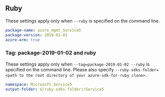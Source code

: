 ## Ruby

These settings apply only when `--ruby` is specified on the command line.

```yaml
package-name: azure_mgmt_Service5
package-version: 2019-01-02
azure-arm: true
```

### Tag: package-2019-01-02 and ruby

These settings apply only when `--tag=package-2019-01-02 --ruby` is specified on the command line.
Please also specify `--ruby-sdks-folder=<path to the root directory of your azure-sdk-for-ruby clone>`.

```yaml $(tag) == 'package-2019-01-02' && $(ruby)
namespace: Microsoft.Service5
output-folder: $(ruby-sdks-folder)/Service5
```
